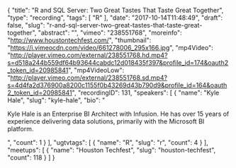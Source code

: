 {
  "title": "R and SQL Server: Two Great Tastes That Taste Great Together",
  "type": "recording",
  "tags": [
    "R"
  ],
  "date": "2017-10-14T11:48:49",
  "draft": false,
  "slug": "r-and-sql-server-two-great-tastes-that-taste-great-together",
  "abstract": "",
  "vimeo": "238551768",
  "moreinfo": "http://www.houstontechfest.com/",
  "thumbnail": "https://i.vimeocdn.com/video/661278006_295x166.jpg",
  "mp4Video": "http://player.vimeo.com/external/238551768.hd.mp4?s=d518a244b559df64b93644cabdc12d018435f397&profile_id=174&oauth2_token_id=20985841",
  "mp4VideoLow": "http://player.vimeo.com/external/238551768.sd.mp4?s=4d4fa2d376900a8200c1155f0b43269d43b790d9&profile_id=164&oauth2_token_id=20985841",
  "recordingID": 131,
  "speakers": [
    {
      "name": "Kyle Hale",
      "slug": "kyle-hale",
      "bio": "<p>Kyle Hale is an Enterprise BI Architect with Infusion. He has over 15 years of experience delivering data solutions, primarily with the Microsoft BI platform.</p>",
      "count": 1
    }
  ],
  "ugtvtags": [
    {
      "name": "R",
      "slug": "r",
      "count": 4
    }
  ],
  "meetups": [
    {
      "name": "Houston Techfest",
      "slug": "houston-techfest",
      "count": 118
    }
  ]
}